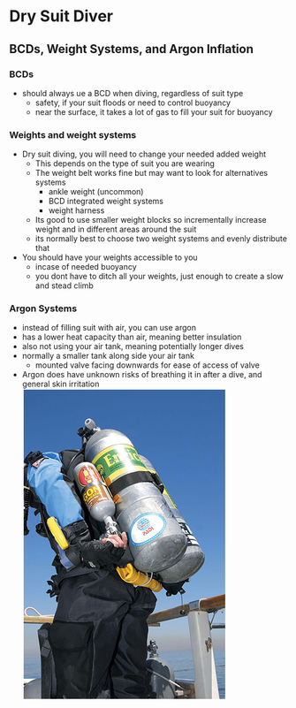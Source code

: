 # Dry Suit Diver
## BCDs, Weight Systems, and Argon Inflation
### BCDs
* should always ue a BCD when diving, regardless of suit type
  * safety, if your suit floods or need to control buoyancy
  * near the surface, it takes a lot of gas to fill your suit for buoyancy

### Weights and weight systems
* Dry suit diving, you will need to change your needed added weight
  * This depends on the type of suit you are wearing
  * The weight belt works fine but may want to look for alternatives systems
    * ankle weight (uncommon)
    * BCD integrated weight systems
    * weight harness
  * Its good to use smaller weight blocks so incrementally increase weight and in different areas around the suit
  * its normally best to choose two weight systems and evenly distribute that
* You should have your weights accessible to you
  * incase of needed buoyancy
  * you dont have to ditch all your weights, just enough to create a slow and stead climb

### Argon Systems
* instead of filling suit with air, you can use argon
* has a lower heat capacity than air, meaning better insulation
* also not using your air tank, meaning potentially longer dives
* normally a smaller tank along side your air tank
  * mounted valve facing downwards for ease of access of valve
* Argon does have unknown risks of breathing it in after a dive, and general skin irritation
![Argon upside down valve](../assets/ArgonUpsideDown.png)
